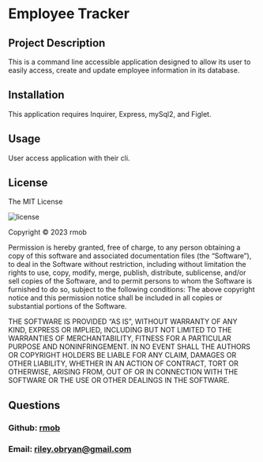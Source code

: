 # Employee Tracker
  
## Project Description
This is a command line accessible application designed to allow its user to easily access, create and update  employee information in its database. 
 


## Installation
This application requires Inquirer, Express, mySql2, and Figlet. 

## Usage
User access application with their cli.

## License
The MIT License

![license](https://img.shields.io/badge/license-MIT-blue?style=plastic&logo=appveyor)


Copyright © 2023 rmob

Permission is hereby granted, free of charge, to any person obtaining a copy of this software and associated documentation files (the “Software”), to deal in the Software without restriction, including without limitation the rights to use, copy, modify, merge, publish, distribute, sublicense, and/or sell copies of the Software, and to permit persons to whom the Software is furnished to do so, subject to the following conditions:
The above copyright notice and this permission notice shall be included in all copies or substantial portions of the Software.

THE SOFTWARE IS PROVIDED “AS IS”, WITHOUT WARRANTY OF ANY KIND, EXPRESS OR IMPLIED, INCLUDING BUT NOT LIMITED TO THE WARRANTIES OF MERCHANTABILITY, FITNESS FOR A PARTICULAR PURPOSE AND NONINFRINGEMENT. IN NO EVENT SHALL THE AUTHORS OR COPYRIGHT HOLDERS BE LIABLE FOR ANY CLAIM, DAMAGES OR OTHER LIABILITY, WHETHER IN AN ACTION OF CONTRACT, TORT OR OTHERWISE, ARISING FROM, OUT OF OR IN CONNECTION WITH THE SOFTWARE OR THE USE OR OTHER DEALINGS IN THE SOFTWARE.


## Questions
### Github: [rmob](https://github.com/rmob/)
### Email: [riley.obryan@gmail.com](mailto:riley.obryan@gmail.com)
